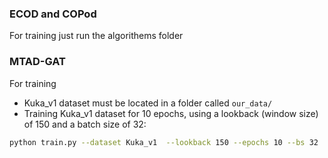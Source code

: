 ### ECOD and COPod 
For training just run the algorithems folder

### MTAD-GAT
For training
- Kuka_v1 dataset must be located in a folder called `our_data/`
- Training Kuka_v1 dataset for 10 epochs, using a lookback (window size) of 150 and a batch size of 32:
```bash 
python train.py --dataset Kuka_v1  --lookback 150 --epochs 10 --bs 32
```